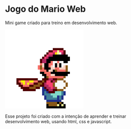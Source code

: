 # Jogo do Mario Web
Mini game criado para treino em desenvolvimento web.

![Gif Mario](images/mario.gif)

Esse projeto foi criado com a intenção de aprender e treinar desenvolvimento web, usando html, css e javascript.